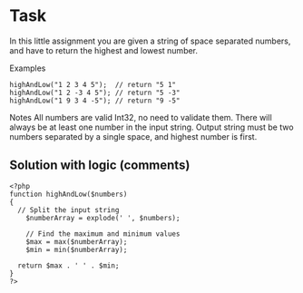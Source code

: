 # Task 

In this little assignment you are given a string of space separated numbers, and have to return the highest and lowest number.

Examples
```
highAndLow("1 2 3 4 5");  // return "5 1"
highAndLow("1 2 -3 4 5"); // return "5 -3"
highAndLow("1 9 3 4 -5"); // return "9 -5"
```
Notes
All numbers are valid Int32, no need to validate them.
There will always be at least one number in the input string.
Output string must be two numbers separated by a single space, and highest number is first.

## Solution with logic (comments)

```
<?php
function highAndLow($numbers)
{
  // Split the input string
    $numberArray = explode(' ', $numbers);
    
    // Find the maximum and minimum values
    $max = max($numberArray);
    $min = min($numberArray);
  
  return $max . ' ' . $min;
}
?>
```
